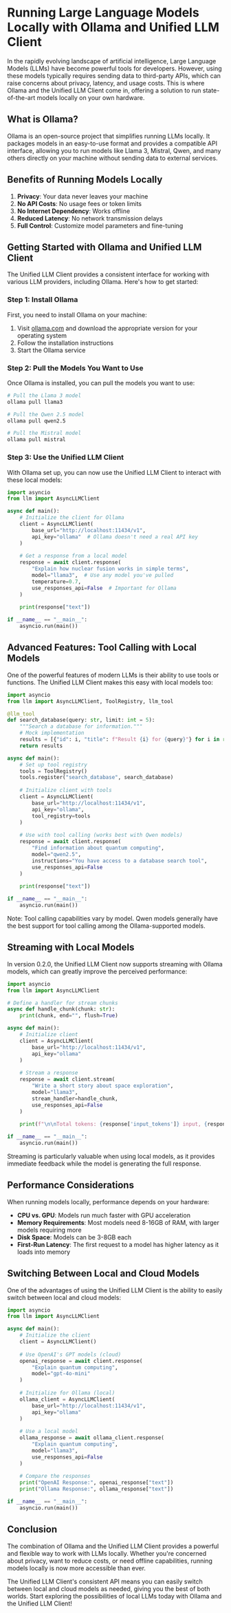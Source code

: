 # Running Large Language Models Locally with Ollama and Unified LLM Client

In the rapidly evolving landscape of artificial intelligence, Large Language Models (LLMs) have become powerful tools for developers. However, using these models typically requires sending data to third-party APIs, which can raise concerns about privacy, latency, and usage costs. This is where Ollama and the Unified LLM Client come in, offering a solution to run state-of-the-art models locally on your own hardware.

## What is Ollama?

Ollama is an open-source project that simplifies running LLMs locally. It packages models in an easy-to-use format and provides a compatible API interface, allowing you to run models like Llama 3, Mistral, Qwen, and many others directly on your machine without sending data to external services.

## Benefits of Running Models Locally

1. **Privacy**: Your data never leaves your machine
2. **No API Costs**: No usage fees or token limits
3. **No Internet Dependency**: Works offline
4. **Reduced Latency**: No network transmission delays
5. **Full Control**: Customize model parameters and fine-tuning

## Getting Started with Ollama and Unified LLM Client

The Unified LLM Client provides a consistent interface for working with various LLM providers, including Ollama. Here's how to get started:

### Step 1: Install Ollama

First, you need to install Ollama on your machine:

1. Visit [ollama.com](https://ollama.com) and download the appropriate version for your operating system
2. Follow the installation instructions
3. Start the Ollama service

### Step 2: Pull the Models You Want to Use

Once Ollama is installed, you can pull the models you want to use:

```bash
# Pull the Llama 3 model
ollama pull llama3

# Pull the Qwen 2.5 model
ollama pull qwen2.5

# Pull the Mistral model
ollama pull mistral
```

### Step 3: Use the Unified LLM Client

With Ollama set up, you can now use the Unified LLM Client to interact with these local models:

```python
import asyncio
from llm import AsyncLLMClient

async def main():
    # Initialize the client for Ollama
    client = AsyncLLMClient(
        base_url="http://localhost:11434/v1",
        api_key="ollama"  # Ollama doesn't need a real API key
    )
    
    # Get a response from a local model
    response = await client.response(
        "Explain how nuclear fusion works in simple terms",
        model="llama3",  # Use any model you've pulled
        temperature=0.7,
        use_responses_api=False  # Important for Ollama
    )
    
    print(response["text"])

if __name__ == "__main__":
    asyncio.run(main())
```

## Advanced Features: Tool Calling with Local Models

One of the powerful features of modern LLMs is their ability to use tools or functions. The Unified LLM Client makes this easy with local models too:

```python
import asyncio
from llm import AsyncLLMClient, ToolRegistry, llm_tool

@llm_tool
def search_database(query: str, limit: int = 5):
    """Search a database for information."""
    # Mock implementation
    results = [{"id": i, "title": f"Result {i} for {query}"} for i in range(limit)]
    return results

async def main():
    # Set up tool registry
    tools = ToolRegistry()
    tools.register("search_database", search_database)
    
    # Initialize client with tools
    client = AsyncLLMClient(
        base_url="http://localhost:11434/v1",
        api_key="ollama",
        tool_registry=tools
    )
    
    # Use with tool calling (works best with Qwen models)
    response = await client.response(
        "Find information about quantum computing",
        model="qwen2.5",
        instructions="You have access to a database search tool",
        use_responses_api=False
    )
    
    print(response["text"])

if __name__ == "__main__":
    asyncio.run(main())
```

Note: Tool calling capabilities vary by model. Qwen models generally have the best support for tool calling among the Ollama-supported models.

## Streaming with Local Models

In version 0.2.0, the Unified LLM Client now supports streaming with Ollama models, which can greatly improve the
perceived performance:

```python
import asyncio
from llm import AsyncLLMClient

# Define a handler for stream chunks
async def handle_chunk(chunk: str):
    print(chunk, end="", flush=True)

async def main():
    # Initialize client
    client = AsyncLLMClient(
        base_url="http://localhost:11434/v1",
        api_key="ollama"
    )
    
    # Stream a response
    response = await client.stream(
        "Write a short story about space exploration",
        model="llama3",
        stream_handler=handle_chunk,
        use_responses_api=False
    )
    
    print(f"\n\nTotal tokens: {response['input_tokens']} input, {response['output_tokens']} output")

if __name__ == "__main__":
    asyncio.run(main())
```

Streaming is particularly valuable when using local models, as it provides immediate feedback while the model is
generating the full response.

## Performance Considerations

When running models locally, performance depends on your hardware:

- **CPU vs. GPU**: Models run much faster with GPU acceleration
- **Memory Requirements**: Most models need 8-16GB of RAM, with larger models requiring more
- **Disk Space**: Models can be 3-8GB each
- **First-Run Latency**: The first request to a model has higher latency as it loads into memory

## Switching Between Local and Cloud Models

One of the advantages of using the Unified LLM Client is the ability to easily switch between local and cloud models:

```python
import asyncio
from llm import AsyncLLMClient

async def main():
    # Initialize the client
    client = AsyncLLMClient()
    
    # Use OpenAI's GPT models (cloud)
    openai_response = await client.response(
        "Explain quantum computing",
        model="gpt-4o-mini"
    )
    
    # Initialize for Ollama (local)
    ollama_client = AsyncLLMClient(
        base_url="http://localhost:11434/v1",
        api_key="ollama"
    )
    
    # Use a local model
    ollama_response = await ollama_client.response(
        "Explain quantum computing",
        model="llama3",
        use_responses_api=False
    )
    
    # Compare the responses
    print("OpenAI Response:", openai_response["text"])
    print("Ollama Response:", ollama_response["text"])

if __name__ == "__main__":
    asyncio.run(main())
```

## Conclusion

The combination of Ollama and the Unified LLM Client provides a powerful and flexible way to work with LLMs locally. Whether you're concerned about privacy, want to reduce costs, or need offline capabilities, running models locally is now more accessible than ever.

The Unified LLM Client's consistent API means you can easily switch between local and cloud models as needed, giving you the best of both worlds. Start exploring the possibilities of local LLMs today with Ollama and the Unified LLM Client!
